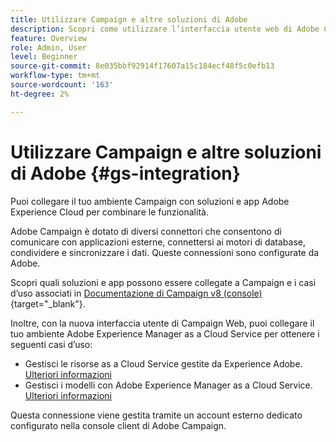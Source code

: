 ```yaml
---
title: Utilizzare Campaign e altre soluzioni di Adobe
description: Scopri come utilizzare l’interfaccia utente web di Adobe Campaign e le soluzioni e le app Adobe Experience Cloud
feature: Overview
role: Admin, User
level: Beginner
source-git-commit: 8e035bbf92914f17607a15c184ecf48f5c0efb13
workflow-type: tm+mt
source-wordcount: '163'
ht-degree: 2%

---
```


# Utilizzare Campaign e altre soluzioni di Adobe {#gs-integration}

Puoi collegare il tuo ambiente Campaign con soluzioni e app Adobe Experience Cloud per combinare le funzionalità.

Adobe Campaign è dotato di diversi connettori che consentono di comunicare con applicazioni esterne, connettersi ai motori di database, condividere e sincronizzare i dati. Queste connessioni sono configurate da Adobe.

Scopri quali soluzioni e app possono essere collegate a Campaign e i casi d’uso associati in [Documentazione di Campaign v8 (console)](https://experienceleague.adobe.com/docs/campaign/campaign-v8/connect/integration.html){target="_blank"}.

Inoltre, con la nuova interfaccia utente di Campaign Web, puoi collegare il tuo ambiente Adobe Experience Manager as a Cloud Service per ottenere i seguenti casi d’uso:

* Gestisci le risorse as a Cloud Service gestite da Experience Adobe. [Ulteriori informazioni](aem-assets.md)
* Gestisci i modelli con Adobe Experience Manager as a Cloud Service. [Ulteriori informazioni](aem-content.md)

Questa connessione viene gestita tramite un account esterno dedicato configurato nella console client di Adobe Campaign.